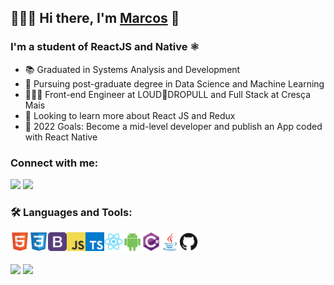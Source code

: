 ## 👨🏻‍💻 Hi there, I'm [Marcos] 👋

### I'm a student of ReactJS and Native ⚛️

- 📚 Graduated in Systems Analysis and Development
- 🎒 Pursuing post-graduate degree in Data Science and Machine Learning
- 👨🏼‍💻 Front-end Engineer at LOUD💚DROPULL and Full Stack at Cresça Mais
- 🎯 Looking to learn more about React JS and Redux
- 🥅 2022 Goals: Become a mid-level developer and publish an App coded with React Native

### Connect with me:

[<img src="https://img.shields.io/badge/-LinkedIn-%230077B5?style=for-the-badge&logo=linkedin&logoColor=white" target="_blank">][linkedin]
[<img src="https://img.shields.io/badge/-Instagram-%23333?style=for-the-badge&logo=instagram&logoColor=white" target="_blank">][instagram]


### 🛠 Languages and Tools:

<div>
  <img align="left" alt="HTML5" height="30" width="30" src="https://raw.githubusercontent.com/devicons/devicon/master/icons/html5/html5-original.svg" />
  <img align="left" alt="CSS3" height="30" width="30" src="https://raw.githubusercontent.com/devicons/devicon/master/icons/css3/css3-original.svg" />
  <img align="left" alt="Bootstrap" width="30px" src="https://raw.githubusercontent.com/github/explore/80688e429a7d4ef2fca1e82350fe8e3517d3494d/topics/bootstrap/bootstrap.png" />
  <img align="left" alt="JavaScript" width="30px" src="https://raw.githubusercontent.com/github/explore/80688e429a7d4ef2fca1e82350fe8e3517d3494d/topics/javascript/javascript.png" />
  <img align="left" alt="TypeScript" width="30px" src="https://raw.githubusercontent.com/github/explore/80688e429a7d4ef2fca1e82350fe8e3517d3494d/topics/typescript/typescript.png" />
  <img align="left" alt="React" height="30" width="30" src="https://raw.githubusercontent.com/devicons/devicon/master/icons/react/react-original.svg" />
  <img align="left" alt="Android" width="30px" src="https://raw.githubusercontent.com/github/explore/80688e429a7d4ef2fca1e82350fe8e3517d3494d/topics/android/android.png" />
  <img align="left" alt="CSharp" height="30" width="30" src="https://raw.githubusercontent.com/devicons/devicon/master/icons/csharp/csharp-original.svg" />
  <img align="left" alt="Java" height="30" width="30" src="https://raw.githubusercontent.com/devicons/devicon/master/icons/java/java-original.svg" />
  <img align="left" alt="GitHub" height="30" width="30" src="https://raw.githubusercontent.com/devicons/devicon/master/icons/github/github-original.svg" />
</div>

<br />
<br />
<br />

<div>
  <img height="180em" src="https://github-readme-stats.vercel.app/api?username=MarcosVel&show_icons=true&theme=outrun&include_all_commits=true&count_private=true"/>
  <img height="180em" src="https://github-readme-stats.vercel.app/api/top-langs/?username=MarcosVel&layout=compact&langs_count=7&theme=outrun"/>
</div>

[Marcos]: https://www.linkedin.com/in/marcosveloso99/
[linkedin]: https://www.linkedin.com/in/marcosveloso99/
[instagram]: https://www.instagram.com/marcos_veloso22/
